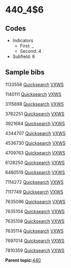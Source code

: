 # 440\_4$6

## Codes

-   Indicators
    -   First: \_
    -   Second: 4
-   Subfield: 6

## Sample bibs

1133556 [Quicksearch](https://search.library.yale.edu/catalog/1133556) [VXWS](http://prodorbis.library.yale.edu:7014/vxws/GetHoldingsService?bibId=1133556)

1140111 [Quicksearch](https://search.library.yale.edu/catalog/1140111) [VXWS](http://prodorbis.library.yale.edu:7014/vxws/GetHoldingsService?bibId=1140111)

3115698 [Quicksearch](https://search.library.yale.edu/catalog/3115698) [VXWS](http://prodorbis.library.yale.edu:7014/vxws/GetHoldingsService?bibId=3115698)

3782251 [Quicksearch](https://search.library.yale.edu/catalog/3782251) [VXWS](http://prodorbis.library.yale.edu:7014/vxws/GetHoldingsService?bibId=3782251)

3921684 [Quicksearch](https://search.library.yale.edu/catalog/3921684) [VXWS](http://prodorbis.library.yale.edu:7014/vxws/GetHoldingsService?bibId=3921684)

4344707 [Quicksearch](https://search.library.yale.edu/catalog/4344707) [VXWS](http://prodorbis.library.yale.edu:7014/vxws/GetHoldingsService?bibId=4344707)

4536730 [Quicksearch](https://search.library.yale.edu/catalog/4536730) [VXWS](http://prodorbis.library.yale.edu:7014/vxws/GetHoldingsService?bibId=4536730)

4709763 [Quicksearch](https://search.library.yale.edu/catalog/4709763) [VXWS](http://prodorbis.library.yale.edu:7014/vxws/GetHoldingsService?bibId=4709763)

6128250 [Quicksearch](https://search.library.yale.edu/catalog/6128250) [VXWS](http://prodorbis.library.yale.edu:7014/vxws/GetHoldingsService?bibId=6128250)

6480519 [Quicksearch](https://search.library.yale.edu/catalog/6480519) [VXWS](http://prodorbis.library.yale.edu:7014/vxws/GetHoldingsService?bibId=6480519)

7114272 [Quicksearch](https://search.library.yale.edu/catalog/7114272) [VXWS](http://prodorbis.library.yale.edu:7014/vxws/GetHoldingsService?bibId=7114272)

7117749 [Quicksearch](https://search.library.yale.edu/catalog/7117749) [VXWS](http://prodorbis.library.yale.edu:7014/vxws/GetHoldingsService?bibId=7117749)

7635096 [Quicksearch](https://search.library.yale.edu/catalog/7635096) [VXWS](http://prodorbis.library.yale.edu:7014/vxws/GetHoldingsService?bibId=7635096)

7635104 [Quicksearch](https://search.library.yale.edu/catalog/7635104) [VXWS](http://prodorbis.library.yale.edu:7014/vxws/GetHoldingsService?bibId=7635104)

7635108 [Quicksearch](https://search.library.yale.edu/catalog/7635108) [VXWS](http://prodorbis.library.yale.edu:7014/vxws/GetHoldingsService?bibId=7635108)

7635114 [Quicksearch](https://search.library.yale.edu/catalog/7635114) [VXWS](http://prodorbis.library.yale.edu:7014/vxws/GetHoldingsService?bibId=7635114)

7697014 [Quicksearch](https://search.library.yale.edu/catalog/7697014) [VXWS](http://prodorbis.library.yale.edu:7014/vxws/GetHoldingsService?bibId=7697014)

7810359 [Quicksearch](https://search.library.yale.edu/catalog/7810359) [VXWS](http://prodorbis.library.yale.edu:7014/vxws/GetHoldingsService?bibId=7810359)

**Parent topic:**[440](../../tags/440/440.md)

